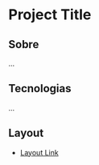 # Project Title

## Sobre

...

## Tecnologias

...

## Layout

-  [Layout Link](https://www.figma.com/design/)
